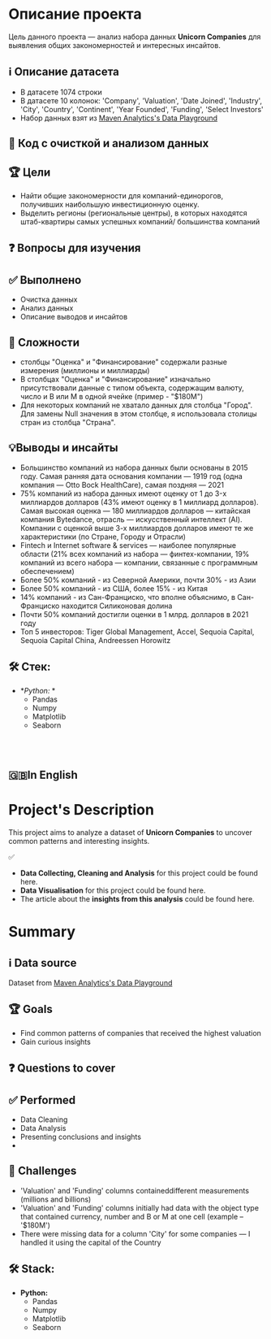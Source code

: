 # Описание проекта
Цель данного проекта — анализ набора данных **Unicorn Companies** для выявления общих закономерностей и интересных инсайтов.

## ℹ️ Описание датасета
* В датасете 1074 строки
* В датасете 10 колонок: 'Company', 'Valuation', 'Date Joined', 'Industry', 'City', 'Country', 'Continent', 'Year Founded', 'Funding', 'Select Investors'
* Набор данных взят из [Maven Analytics's Data Playground](https://mavenanalytics.io/data-playground?page=2)

## 🐍 Код с очисткой и анализом данных

## 🏆 Цели
* Найти общие закономерности для компаний-единорогов, получивших наибольшую инвестиционную оценку.
* Выделить регионы (региональные центры), в которых находятся штаб-квартиры самых успешных компаний/ большинства компаний

## ❓ Вопросы для изучения


## ✅ Выполнено
* Очистка данных
* Анализ данных
* Описание выводов и инсайтов
  
## 🧗 Сложности
* столбцы "Оценка" и "Финансирование" содержали разные измерения (миллионы и миллиарды)
* В столбцах "Оценка" и "Финансирование" изначально присутствовали данные с типом объекта, содержащим валюту, число и B или M в одной ячейке (пример - "$180M")
* Для некоторых компаний не хватало данных для столбца "Город". Для замены Null значения в этом столбце, я использовала столицы стран из столбца "Страна".

## 💡Выводы и инсайты
* Большинство компаний из набора данных были основаны в 2015 году. Самая ранняя дата основания компании — 1919 год (одна компания — Otto Bock HealthCare), самая поздняя — 2021
* 75% компаний из набора данных имеют оценку от 1 до 3-x миллиардов долларов (43% имеют оценку в 1 миллиард долларов). Самая высокая оценка — 180 миллиардов долларов — китайская компания Bytedance, отрасль — искусственный интеллект (AI). Компании с оценкой выше 3-х миллиардов долларов имеют те же характеристики (по Стране, Городу и Отрасли)          
* Fintech и Internet software & services — наиболее популярные области (21% всех компаний из набора — финтех-компании, 19% компаний из всего набора — компании, связанные с программным обеспечением)
* Более 50% компаний - из Северной Америки, почти 30% - из Азии
* Более 50% компаний - из США, более 15% - из Китая
* 14% компаний - из Сан-Франциско, что вполне объяснимо, в Сан-Франциско находится Силиконовая долина
* Почти 50% компаний достигли оценки в 1 млрд. долларов в 2021 году
* Топ 5 инвесторов: Tiger Global Management, Accel, Sequoia Capital, Sequoia Capital China, Andreessen Horowitz


## 🛠 Стек:

* **Python:* *
  * Pandas
  * Numpy
  * Matplotlib
  * Seaborn



</br></br>
## 🇬🇧In English
# Project's Description
This project aims to analyze a dataset of **Unicorn Companies** to uncover common patterns and interesting insights.

✅ 
* **Data Collecting, Cleaning and Analysis** for this project could be found here.
* **Data Visualisation** for this project could be found here.
* The article about the **insights from this analysis** could be found here.

# Summary

## ℹ️ Data source
Dataset from [Maven Analytics's Data Playground](https://mavenanalytics.io/data-playground?page=2)

## 🏆 Goals
* Find common patterns of companies that received the highest valuation
* Gain curious insights

## ❓ Questions to cover

## ✅ Performed
* Data Cleaning
* Data Analysis
* Presenting conclusions and insights
* 
## 🧗 Challenges
* 'Valuation' and 'Funding' columns containeddifferent measurements (millions and billions)
* 'Valuation' and 'Funding' columns initially had data with the object type that contained currency, number and B or M at one cell (example – '$180M')
* There were missing data for a column 'City' for some companies — I handled it using the capital of the Country


## 🛠 Stack:

* **Python:**
  * Pandas
  * Numpy
  * Matplotlib
  * Seaborn
